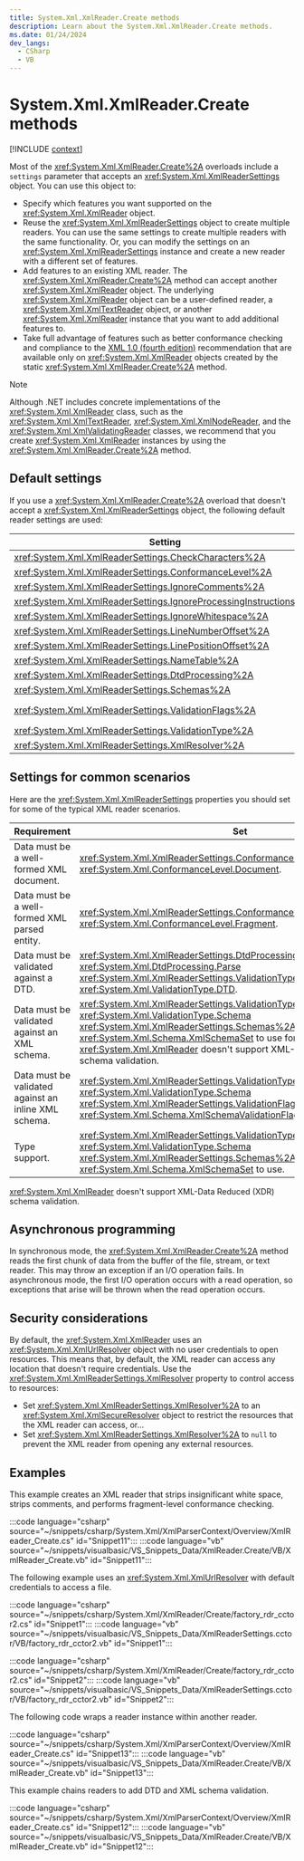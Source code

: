```yaml
---
title: System.Xml.XmlReader.Create methods
description: Learn about the System.Xml.XmlReader.Create methods.
ms.date: 01/24/2024
dev_langs:
  - CSharp
  - VB
---
```

# System.Xml.XmlReader.Create methods

[!INCLUDE [context](includes/context.md)]

Most of the <xref:System.Xml.XmlReader.Create%2A> overloads include a `settings` parameter that accepts an <xref:System.Xml.XmlReaderSettings> object. You can use this object to:

- Specify which features you want supported on the <xref:System.Xml.XmlReader> object.
- Reuse the <xref:System.Xml.XmlReaderSettings> object to create multiple readers. You can use the same settings to create multiple readers with the same functionality. Or, you can modify the settings on an <xref:System.Xml.XmlReaderSettings> instance and create a new reader with a different set of features.
- Add features to an existing XML reader. The <xref:System.Xml.XmlReader.Create%2A> method can accept another <xref:System.Xml.XmlReader> object. The underlying <xref:System.Xml.XmlReader> object can be a user-defined reader, a <xref:System.Xml.XmlTextReader> object, or another <xref:System.Xml.XmlReader> instance that you want to add additional features to.
- Take full advantage of features such as better conformance checking and compliance to the [XML 1.0 (fourth edition)](https://www.w3.org/TR/2006/REC-xml-20060816/) recommendation that are available only on <xref:System.Xml.XmlReader> objects created by the static <xref:System.Xml.XmlReader.Create%2A> method.

> [!NOTE]
> Although .NET includes concrete implementations of the <xref:System.Xml.XmlReader> class, such as the <xref:System.Xml.XmlTextReader>, <xref:System.Xml.XmlNodeReader>, and the <xref:System.Xml.XmlValidatingReader> classes, we recommend that you create <xref:System.Xml.XmlReader> instances by using the <xref:System.Xml.XmlReader.Create%2A> method.

## Default settings

If you use a <xref:System.Xml.XmlReader.Create%2A> overload that doesn't accept a <xref:System.Xml.XmlReaderSettings> object, the following default reader settings are used:

| Setting                                                             | Default                                               |
|---------------------------------------------------------------------|-------------------------------------------------------|
| <xref:System.Xml.XmlReaderSettings.CheckCharacters%2A>              | `true`                                                |
| <xref:System.Xml.XmlReaderSettings.ConformanceLevel%2A> | <xref:System.Xml.ConformanceLevel.Document?displayProperty=nameWithType> |
| <xref:System.Xml.XmlReaderSettings.IgnoreComments%2A>               | `false`                                               |
| <xref:System.Xml.XmlReaderSettings.IgnoreProcessingInstructions%2A> | `false`                                               |
| <xref:System.Xml.XmlReaderSettings.IgnoreWhitespace%2A>             | `false`                                               |
| <xref:System.Xml.XmlReaderSettings.LineNumberOffset%2A>             | 0                                                     |
| <xref:System.Xml.XmlReaderSettings.LinePositionOffset%2A>           | 0                                                     |
| <xref:System.Xml.XmlReaderSettings.NameTable%2A>                    | `null`                                                |
| <xref:System.Xml.XmlReaderSettings.DtdProcessing%2A>                | <xref:System.Xml.DtdProcessing.Prohibit>              |
| <xref:System.Xml.XmlReaderSettings.Schemas%2A>                      | An empty <xref:System.Xml.Schema.XmlSchemaSet> object |
| <xref:System.Xml.XmlReaderSettings.ValidationFlags%2A> | <xref:System.Xml.Schema.XmlSchemaValidationFlags.ProcessIdentityConstraints> enabled |
| <xref:System.Xml.XmlReaderSettings.ValidationType%2A>               | <xref:System.Xml.ValidationType.None>                 |
| <xref:System.Xml.XmlReaderSettings.XmlResolver%2A>                  | `null` |

## Settings for common scenarios

Here are the <xref:System.Xml.XmlReaderSettings> properties you should set for some of the typical XML reader scenarios.

|Requirement|Set|
|-----------------|---------|
|Data must be a well-formed XML document.|<xref:System.Xml.XmlReaderSettings.ConformanceLevel%2A> to <xref:System.Xml.ConformanceLevel.Document>.|
|Data must be a well-formed XML parsed entity.|<xref:System.Xml.XmlReaderSettings.ConformanceLevel%2A> to <xref:System.Xml.ConformanceLevel.Fragment>.|
|Data must be validated against a DTD.|<xref:System.Xml.XmlReaderSettings.DtdProcessing%2A> to <xref:System.Xml.DtdProcessing.Parse><br /><xref:System.Xml.XmlReaderSettings.ValidationType%2A> to <xref:System.Xml.ValidationType.DTD>.|
|Data must be validated against an XML schema.|<xref:System.Xml.XmlReaderSettings.ValidationType%2A> to <xref:System.Xml.ValidationType.Schema><br /><xref:System.Xml.XmlReaderSettings.Schemas%2A> to the <xref:System.Xml.Schema.XmlSchemaSet> to use for validation. Note that <xref:System.Xml.XmlReader> doesn't support XML-Data Reduced (XDR) schema validation.|
|Data must be validated against an inline XML schema.|<xref:System.Xml.XmlReaderSettings.ValidationType%2A> to <xref:System.Xml.ValidationType.Schema><br /><xref:System.Xml.XmlReaderSettings.ValidationFlags%2A> to <xref:System.Xml.Schema.XmlSchemaValidationFlags.ProcessInlineSchema>.|
|Type support.|<xref:System.Xml.XmlReaderSettings.ValidationType%2A> to <xref:System.Xml.ValidationType.Schema><br /><xref:System.Xml.XmlReaderSettings.Schemas%2A> to the <xref:System.Xml.Schema.XmlSchemaSet> to use.|

<xref:System.Xml.XmlReader> doesn't support XML-Data Reduced (XDR) schema validation.

## Asynchronous programming

In synchronous mode, the <xref:System.Xml.XmlReader.Create%2A> method reads the first chunk of data from the buffer of the file, stream, or text reader. This may throw an exception if an I/O operation fails. In asynchronous mode, the first I/O operation occurs with a read operation, so exceptions that arise will be thrown when the read operation occurs.

## Security considerations

By default, the <xref:System.Xml.XmlReader> uses an <xref:System.Xml.XmlUrlResolver> object with no user credentials to open resources. This means that, by default, the XML reader can access any location that doesn't require credentials. Use the <xref:System.Xml.XmlReaderSettings.XmlResolver> property to control access to resources:

- Set <xref:System.Xml.XmlReaderSettings.XmlResolver%2A> to an <xref:System.Xml.XmlSecureResolver> object to restrict the resources that the XML reader can access, or...
- Set <xref:System.Xml.XmlReaderSettings.XmlResolver%2A> to `null` to prevent the XML reader from opening any external resources.

## Examples

This example creates an XML reader that strips insignificant white space, strips comments, and performs fragment-level conformance checking.

:::code language="csharp" source="~/snippets/csharp/System.Xml/XmlParserContext/Overview/XmlReader_Create.cs" id="Snippet11":::
:::code language="vb" source="~/snippets/visualbasic/VS_Snippets_Data/XmlReader.Create/VB/XmlReader_Create.vb" id="Snippet11":::

The following example uses an <xref:System.Xml.XmlUrlResolver> with default credentials to access a file.

:::code language="csharp" source="~/snippets/csharp/System.Xml/XmlReader/Create/factory_rdr_cctor2.cs" id="Snippet1":::
:::code language="vb" source="~/snippets/visualbasic/VS_Snippets_Data/XmlReaderSettings.cctor/VB/factory_rdr_cctor2.vb" id="Snippet1":::

:::code language="csharp" source="~/snippets/csharp/System.Xml/XmlReader/Create/factory_rdr_cctor2.cs" id="Snippet2":::
:::code language="vb" source="~/snippets/visualbasic/VS_Snippets_Data/XmlReaderSettings.cctor/VB/factory_rdr_cctor2.vb" id="Snippet2":::

The following code wraps a reader instance within another reader.

:::code language="csharp" source="~/snippets/csharp/System.Xml/XmlParserContext/Overview/XmlReader_Create.cs" id="Snippet13":::
:::code language="vb" source="~/snippets/visualbasic/VS_Snippets_Data/XmlReader.Create/VB/XmlReader_Create.vb" id="Snippet13":::

This example chains readers to add DTD and XML schema validation.

:::code language="csharp" source="~/snippets/csharp/System.Xml/XmlParserContext/Overview/XmlReader_Create.cs" id="Snippet12":::
:::code language="vb" source="~/snippets/visualbasic/VS_Snippets_Data/XmlReader.Create/VB/XmlReader_Create.vb" id="Snippet12":::
